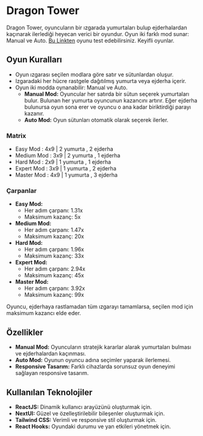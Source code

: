 # Dragon Tower

Dragon Tower, oyuncuların bir ızgarada yumurtaları bulup ejderhalardan kaçınarak ilerlediği heyecan verici bir oyundur. Oyun iki farklı mod sunar: Manual ve Auto.
[Bu Linkten](https://dragon-tower.vercel.app) oyunu test edebilirsiniz. Keyifli oyunlar.


## Oyun Kuralları

- Oyun ızgarası seçilen modlara göre satır ve sütunlardan oluşur.
- Izgaradaki her hücre rastgele dağıtılmış yumurta veya ejderha içerir.
- Oyun iki modda oynanabilir: Manual ve Auto.
  - **Manual Mod:** Oyuncular her satırda bir sütun seçerek yumurtaları bulur. Bulunan her yumurta oyuncunun kazancını artırır. Eğer ejderha bulunursa oyun sona erer ve oyuncu o ana kadar biriktirdiği parayı kazanır.
  - **Auto Mod:** Oyun sütunları otomatik olarak seçerek ilerler.

### Matrix
- Easy Mod : 4x9      | 2 yumurta , 2 ejderha
- Medium Mod : 3x9    | 2 yumurta , 1 ejderha
- Hard Mod : 2x9      | 1 yumurta , 1 ejderha
- Expert Mod : 3x9    | 1 yumurta , 2 ejderha
- Master Mod : 4x9    | 1 yumurta , 3 ejderha

### Çarpanlar

- **Easy Mod:**
  - Her adım çarpanı: 1.31x
  - Maksimum kazanç: 5x
- **Medium Mod:**
  - Her adım çarpanı: 1.47x
  - Maksimum kazanç: 20x
- **Hard Mod:**
  - Her adım çarpanı: 1.96x
  - Maksimum kazanç: 33x
- **Expert Mod:**
  - Her adım çarpanı: 2.94x
  - Maksimum kazanç: 45x
- **Master Mod:**
  - Her adım çarpanı: 3.92x
  - Maksimum kazanç: 99x

Oyuncu, ejderhaya rastlamadan tüm ızgarayı tamamlarsa, seçilen mod için maksimum kazancı elde eder.

## Özellikler

- **Manual Mod:** Oyuncuların stratejik kararlar alarak yumurtaları bulması ve ejderhalardan kaçınması.
- **Auto Mod:** Oyunun oyuncu adına seçimler yaparak ilerlemesi.
- **Responsive Tasarım:** Farklı cihazlarda sorunsuz oyun deneyimi sağlayan responsive tasarım.

## Kullanılan Teknolojiler

- **ReactJS:** Dinamik kullanıcı arayüzünü oluşturmak için.
- **NextUI:** Güzel ve özelleştirilebilir bileşenler oluşturmak için.
- **Tailwind CSS:** Verimli ve responsive stil oluşturmak için.
- **React Hooks:** Oyundaki durumu ve yan etkileri yönetmek için.
